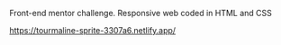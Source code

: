 Front-end mentor challenge. Responsive web coded in HTML and CSS

https://tourmaline-sprite-3307a6.netlify.app/
